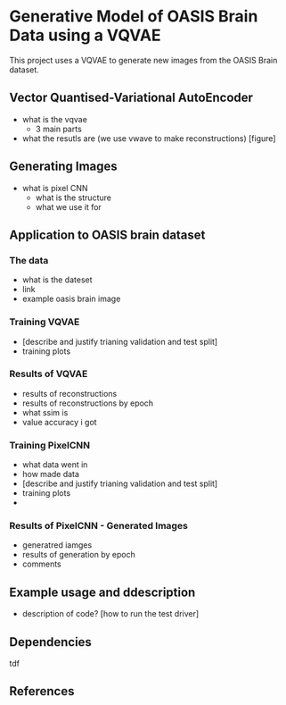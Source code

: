# Generative Model of OASIS Brain Data using a VQVAE

This project uses a VQVAE to generate new images from the OASIS Brain dataset.

## Vector Quantised-Variational AutoEncoder 
* what is the vqvae
  * 3 main parts
* what the resutls are (we use vwave to make reconstructions)
  [figure]
## Generating Images
* what is pixel CNN
  * what is the structure
  * what we use it for

## Application to OASIS brain dataset
### The data
* what is the dateset
* link
* example oasis brain image
  
### Training VQVAE
* [describe and justify trianing validation and test split] 
* training plots

### Results of VQVAE
* results of reconstructions
* results of reconstructions by epoch
* what ssim is
* value accuracy i got

### Training PixelCNN
* what data went in
* how made data
* [describe and justify trianing validation and test split] 
* training plots
* 
### Results of PixelCNN - Generated Images
* generatred iamges
* results of generation by epoch
* comments


## Example usage and ddescription
* description of code?
[how to run the test driver]

## Dependencies
tdf

## References

